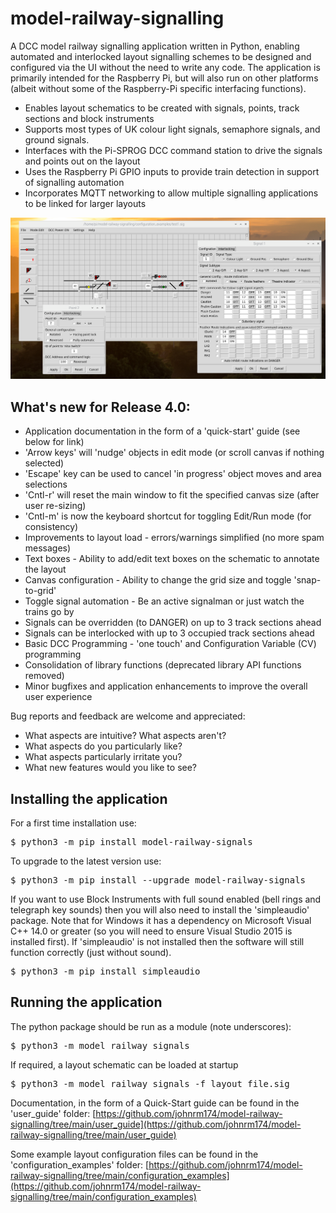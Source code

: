 # model-railway-signalling

A DCC model railway signalling application written in Python, enabling automated and interlocked layout 
signalling schemes to be designed and configured via the UI without the need to write any code. The 
application is primarily intended for the Raspberry Pi, but will also run on other platforms (albeit 
without some of the Raspberry-Pi specific interfacing functions).

* Enables layout schematics to be created with signals, points, track sections and block instruments
* Supports most types of UK colour light signals, semaphore signals, and ground signals.
* Interfaces with the Pi-SPROG DCC command station to drive the signals and points out on the layout
* Uses the Raspberry Pi GPIO inputs to provide train detection in support of signalling automation
* Incorporates MQTT networking to allow multiple signalling applications to be linked for larger layouts

![Example Screenshot](https://github.com/johnrm174/model-railway-signalling/blob/main/README_screenshot2.png)

## What's new for Release 4.0:

* Application documentation in the form of a 'quick-start' guide (see below for link)
* 'Arrow keys' will 'nudge' objects in edit mode (or scroll canvas if nothing selected)
* 'Escape' key can be used to cancel 'in progress' object moves and area selections
* 'Cntl-r' will reset the main window to fit the specified canvas size (after user re-sizing)
* 'Cntl-m' is now the keyboard shortcut for toggling Edit/Run mode (for consistency)
* Improvements to layout load - errors/warnings simplified (no more spam messages)
* Text boxes - Ability to add/edit text boxes on the schematic to annotate the layout
* Canvas configuration - Ability to change the grid size and toggle 'snap-to-grid'
* Toggle signal automation - Be an active signalman or just watch the trains go by
* Signals can be overridden (to DANGER) on up to 3 track sections ahead
* Signals can be interlocked with up to 3 occupied track sections ahead
* Basic DCC Programming - 'one touch' and Configuration Variable (CV) programming
* Consolidation of library functions (deprecated library API functions removed)
* Minor bugfixes and application enhancements to improve the overall user experience

Bug reports and feedback are welcome and appreciated:
* What aspects are intuitive? What aspects aren't?
* What aspects do you particularly like?
* What aspects particularly irritate you?
* What new features would you like to see?

## Installing the application

For a first time installation use:
<pre>
$ python3 -m pip install model-railway-signals 
</pre>
To upgrade to the latest version use:
<pre>
$ python3 -m pip install --upgrade model-railway-signals 
</pre>
If you want to use Block Instruments with full sound enabled (bell rings and telegraph key sounds)
then you will also need to install the 'simpleaudio' package. Note that for Windows it has a dependency 
on Microsoft Visual C++ 14.0 or greater (so you will need to ensure Visual Studio 2015 is installed first).
If 'simpleaudio' is not installed then the software will still function correctly (just without sound).
<pre>
$ python3 -m pip install simpleaudio
</pre>

## Running the application

The python package should be run as a module (note underscores):
<pre>
$ python3 -m model_railway_signals
</pre>
If required, a layout schematic can be loaded at startup
<pre>
$ python3 -m model_railway_signals -f layout_file.sig
</pre>

Documentation, in the form of a Quick-Start guide can be found in the 'user_guide' folder: 
[https://github.com/johnrm174/model-railway-signalling/tree/main/user_guide](https://github.com/johnrm174/model-railway-signalling/tree/main/user_guide)

Some example layout configuration files can be found in the 'configuration_examples' folder:
[https://github.com/johnrm174/model-railway-signalling/tree/main/configuration_examples](https://github.com/johnrm174/model-railway-signalling/tree/main/configuration_examples)

